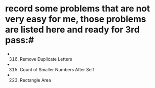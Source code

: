 # record some problems that are not very easy for me, those problems are listed here and ready for 3rd pass:#
- 316. Remove Duplicate Letters
- 315. Count of Smaller Numbers After Self
- 223. Rectangle Area 
